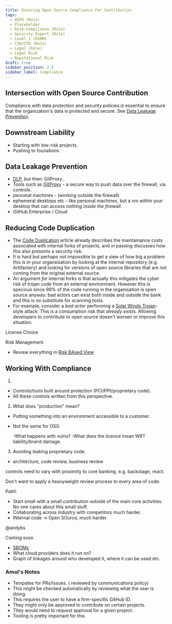 ```yaml
---
title: Ensuring Open Source Compliance For Contribution
tags: 
  - OSPO (Role)
  - Placeholder
  - Risk-Compliance (Role)
  - Security Expert (Role)
  - Level 3 (OSMM)
  - CIO/CTO (Role)
  - Legal (Role)
  - Legal Risk
  - Reputational Risk
draft: true
sidebar_position: 2.5
sidebar_label: Compliance
---
```



## Intersection with Open Source Contribution

Compliance with data protection and security policies is essential to ensure that the organization's data is protected and secure.  See [Data Leakage Prevention](DLP).


## Downstream Liability

- Starting with low-risk projects.  
- Pushing to founations

## Data Leakage Prevention

 - [DLP](../../Artifacts/DLP-Softare), but then: GitProxy..
 - Tools such as [GitProxy](http://github.com/finos/Git-Proxy) - a secure way to push data over the firewall, via controls.
 - personal machines - (working outside the firewall)
 - ephemeral desktops etc - like personal machines, but a vm within your desktop that can access _nothing inside the firewall_.
 - GitHub Enterprise / Cloud 


## Reducing Code Duplication

 - The [Code Duplication](../../playbook/code-duplication) article already describes the maintainance costs associated with internal forks of projects, and in passing discusses how this also presents a security risk.
 - It is hard but perhaps not impossible to get a view of how big a problem this is in your organsisation by looking at the internal repository (e.g. Artifactory) and looking for versions of open source libraries that are _not_ coming from the original external source.
 - An argument _for_ internal forks is that actually this mitigates the cyber risk of trojan code from an external environment.  However this is specious since 99% of the code running in the organisation is open source anyway: bad actors can exist both inside and outside the bank and this is no substitute for scanning tools.
 - For example, consider a  _bad actor_ performing a [Solar Winds Trojan](https://www.cisecurity.org/solarwinds)-style attack.  This is a consumption risk that _already exists_.  Allowing developers to contribute to open source doesn't worsen or improve this situation.   
   
 
 License Choice
 
 
 Risk Management
 
 - Review everything in [Risk BAsed View](https://osr.finos.org/docs/playbook/risk-based-view)
 
 
 
## Working With Compliance


1.

- Controls/tools built around protection (PCI/PPI/proprietary code).  
- All these controls written from this perspective.

2.  What does "production" mean?

- Putting something into an environment accessible to a customer.
- Not the same for OSS:

   -What happens with vulns?
   -What does the licence mean WRT liability/brand damage.
   
3.  Avoiding leaking proprietary code.

- architecture, code review, business review

controls need to vary with proximity to core banking.  e.g. backstage, react.

Don't want to apply a heavyweight review process to every area of code.

PatH:

- Start small with a small contribution outside of the main core activities. No one cares about this small stuff.
- Collaborating across industry with competitors much harder.
- INternal code -> Open SOurce, much harder.

@andybs
 
 
 




Coming soon

- [SBOMs](../../Artifacts/SBOMs)
- What cloud providers does it run on?
- Graph of linkages around who developed it, where it can be used etc.

 
### Amol's Notes

- Tempates for PRs/Issues.  ( reviewed by communications policy) 
- This might be checked automatically by reviewing what the user is doing.
- This requires the user to have a firm-specific GitHub ID.
- They might only be approved to contribute on certain projects.
- They would need to request approval for a given project.
- Tooling is pretty important for this
 
